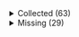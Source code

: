 <details><summary>Collected (63)</summary>
<p>

| Packet |
| --- |
| login |
| custom_payload |
| difficulty |
| abilities |
| held_item_slot |
| declare_recipes |
| tags |
| entity_status |
| declare_commands |
| unlock_recipes |
| position |
| player_info |
| update_view_position |
| update_light |
| map_chunk |
| spawn_entity_living |
| entity_metadata |
| entity_update_attributes |
| spawn_entity |
| entity_velocity |
| world_border |
| update_time |
| spawn_position |
| window_items |
| set_slot |
| update_health |
| experience |
| keep_alive |
| rel_entity_move |
| entity_move_look |
| advancements |
| multi_block_change |
| block_change |
| entity_head_rotation |
| entity_equipment |
| entity_teleport |
| entity_look |
| chat |
| entity_destroy |
| named_entity_spawn |
| tab_complete |
| combat_event |
| respawn |
| game_state_change |
| sound_effect |
| set_cooldown |
| map |
| title |
| scoreboard_objective |
| scoreboard_display_objective |
| scoreboard_score |
| world_event |
| named_sound_effect |
| entity_effect |
| remove_entity_effect |
| open_window |
| transaction |
| craft_progress_bar |
| close_window |
| boss_bar |
| spawn_entity_painting |
| collect |
| statistics |

</p>
</details>
<details><summary>Missing (29)</summary>
<p>

| Packet |
| --- |
| spawn_entity_experience_orb |
| animation |
| block_break_animation |
| tile_entity_data |
| block_action |
| face_player |
| nbt_query_response |
| kick_disconnect |
| explosion |
| unload_chunk |
| open_horse_window |
| world_particles |
| trade_list |
| entity |
| vehicle_move |
| open_book |
| open_sign_entity |
| craft_recipe_response |
| resource_pack_send |
| camera |
| update_view_distance |
| attach_entity |
| set_passengers |
| teams |
| entity_sound_effect |
| stop_sound |
| playerlist_header |
| select_advancement_tab |
| acknowledge_player_digging |

</p>
</details>